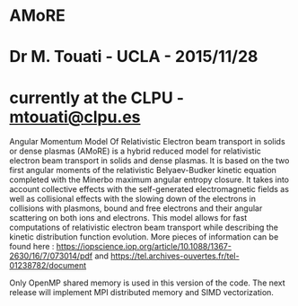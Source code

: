 # AMoRE
# Dr M. Touati - UCLA - 2015/11/28
# currently at the CLPU - mtouati@clpu.es

Angular Momentum Model Of Relativistic Electron beam transport in solids or dense plasmas (AMoRE) is a hybrid reduced model for relativistic electron beam transport in solids and dense plasmas. It is based on the two first angular moments of the relativistic Belyaev-Budker kinetic equation completed with the Minerbo maximum angular entropy closure. It takes into account collective effects with the self-generated electromagnetic fields as well as collisional effects with the slowing down of the electrons in collisions with plasmons, bound and free electrons and their angular scattering on both ions and electrons. This model allows for fast computations of relativistic electron beam transport while describing the kinetic distribution function evolution. More pieces of information can be found here :
https://iopscience.iop.org/article/10.1088/1367-2630/16/7/073014/pdf
and 
https://tel.archives-ouvertes.fr/tel-01238782/document

Only OpenMP shared memory is used in this version of the code. The next release will implement MPI distributed memory and SIMD vectorization.
